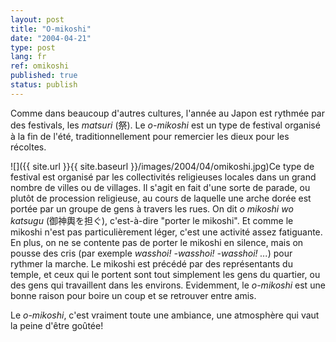 ```yaml
---
layout: post
title: "O-mikoshi"
date: "2004-04-21"
type: post
lang: fr
ref: omikoshi
published: true
status: publish
---
```




Comme dans beaucoup d'autres cultures, l'année au Japon est rythmée par des festivals, les _matsuri_ (祭). Le _o-mikoshi_ est un type de festival organisé à la fin de l'été, traditionnellement pour remercier les dieux pour les récoltes.

![]({{ site.url }}{{ site.baseurl }}/images/2004/04/omikoshi.jpg)Ce type de festival est organisé par les collectivités religieuses locales dans un grand nombre de villes ou de villages. Il s'agit en fait d'une sorte de parade, ou plutôt de procession religieuse, au cours de laquelle une arche dorée est portée par un groupe de gens à travers les rues. On dit _o mikoshi wo katsugu_ (御神輿を担ぐ), c'est-à-dire "porter le mikoshi". Et comme le mikoshi n'est pas particulièrement léger, c'est une activité assez fatiguante. En plus, on ne se contente pas de porter le mikoshi en silence, mais on pousse des cris (par exemple _wasshoi! -wasshoi! -wasshoi! ..._) pour rythmer la marche. Le mikoshi est précédé par des représentants du temple, et ceux qui le portent sont tout simplement les gens du quartier, ou des gens qui travaillent dans les environs. Evidemment, le _o-mikoshi_ est une bonne raison pour boire un coup et se retrouver entre amis.

Le _o-mikoshi_, c'est vraiment toute une ambiance, une atmosphère qui vaut la peine d'être goûtée!


